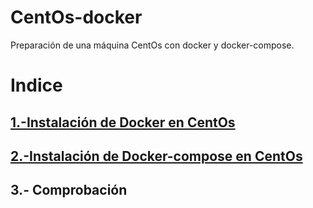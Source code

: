 # CentOs-docker
Preparación de una máquina CentOs con docker y docker-compose.

# Indice
## [1.-Instalación de Docker en CentOs](https://github.com/crisog20/CentOs-docker/blob/main/1.-Instalaci%C3%B3n%20de%20Docker%20en%20CentOs.md)
## [2.-Instalación de Docker-compose en CentOs](https://github.com/crisog20/CentOs-docker/blob/main/2.-Instalaci%C3%B3n%20de%20Docker%20Compose%20en%20CentOs.md)
## 3.- Comprobación
